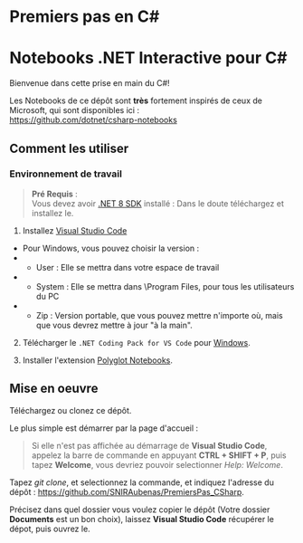 # Premiers pas en C#

# Notebooks .NET Interactive pour C#

Bienvenue dans cette prise en main du C#!

Les Notebooks de ce dépôt sont **très** fortement inspirés de ceux de Microsoft, qui sont disponibles ici :  
https://github.com/dotnet/csharp-notebooks

## Comment les utiliser

### Environnement de travail

> **Pré Requis** :  
Vous devez avoir [.NET 8 SDK](https://dotnet.microsoft.com/en-us/download) installé : Dans le doute téléchargez et installez le.

1. Installez [Visual Studio Code](https://code.visualstudio.com/Download)
- Pour Windows, vous pouvez choisir la version :
- - User : Elle se mettra dans votre espace de travail
- - System : Elle se mettra dans \Program Files, pour tous les utilisateurs du PC
- - Zip : Version portable, que vous pouvez mettre n'importe où, mais que vous devrez mettre à jour "à la main".

2. Télécharger le `.NET Coding Pack for VS Code` pour [Windows](https://aka.ms/dotnet-coding-pack-win).   

3. Installer l'extension [Polyglot Notebooks](https://marketplace.visualstudio.com/items?itemName=ms-dotnettools.dotnet-interactive-vscode).

## Mise en oeuvre

Téléchargez ou clonez ce dépôt.

Le plus simple est démarrer par la page d'accueil :  
> Si elle n'est pas affichée au démarrage de **Visual Studio Code**, appelez la barre de commande en appuyant **CTRL + SHIFT + P**, puis tapez **Welcome**, vous devriez pouvoir selectionner *Help: Welcome*.  

Tapez *git clone*, et selectionnez la commande, et indiquez l'adresse du dépôt : https://github.com/SNIRAubenas/PremiersPas_CSharp.  

Précisez dans quel dossier vous voulez copier le dépôt (Votre dossier **Documents** est un bon choix), laissez **Visual Studio Code** récupérer le dépot, puis ouvrez le.




